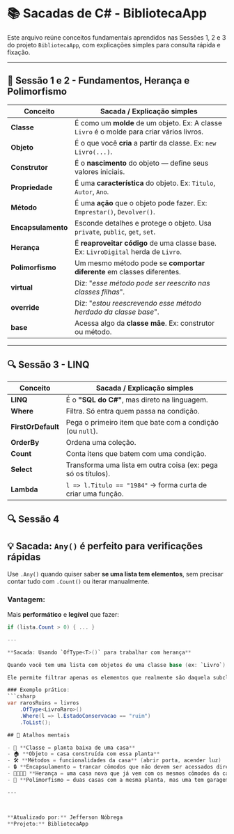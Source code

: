# 📚 Sacadas de C# - BibliotecaApp

Este arquivo reúne conceitos fundamentais aprendidos nas Sessões 1, 2 e 3 do projeto `BibliotecaApp`, com explicações simples para consulta rápida e fixação.

---

## 🧱 Sessão 1 e 2 - Fundamentos, Herança e Polimorfismo

| Conceito           | Sacada / Explicação simples                                                                |
| ------------------ | ------------------------------------------------------------------------------------------ |
| **Classe**         | É como um **molde** de um objeto. Ex: A classe `Livro` é o molde para criar vários livros. |
| **Objeto**         | É o que você **cria** a partir da classe. Ex: `new Livro(...)`.                            |
| **Construtor**     | É o **nascimento** do objeto — define seus valores iniciais.                               |
| **Propriedade**    | É uma **característica** do objeto. Ex: `Titulo`, `Autor`, `Ano`.                          |
| **Método**         | É uma **ação** que o objeto pode fazer. Ex: `Emprestar()`, `Devolver()`.                   |
| **Encapsulamento** | Esconde detalhes e protege o objeto. Usa `private`, `public`, `get`, `set`.                |
| **Herança**        | É **reaproveitar código** de uma classe base. Ex: `LivroDigital` herda de `Livro`.         |
| **Polimorfismo**   | Um mesmo método pode se **comportar diferente** em classes diferentes.                     |
| **virtual**        | Diz: "_esse método pode ser reescrito nas classes filhas_".                                |
| **override**       | Diz: "_estou reescrevendo esse método herdado da classe base_".                            |
| **base**           | Acessa algo da **classe mãe**. Ex: construtor ou método.                                   |

---

## 🔍 Sessão 3 - LINQ

| Conceito           | Sacada / Explicação simples                                   |
| ------------------ | ------------------------------------------------------------- |
| **LINQ**           | É o **"SQL do C#"**, mas direto na linguagem.                 |
| **Where**          | Filtra. Só entra quem passa na condição.                      |
| **FirstOrDefault** | Pega o primeiro item que bate com a condição (ou `null`).     |
| **OrderBy**        | Ordena uma coleção.                                           |
| **Count**          | Conta itens que batem com uma condição.                       |
| **Select**         | Transforma uma lista em outra coisa (ex: pega só os títulos). |
| **Lambda**         | `l => l.Titulo == "1984"` → forma curta de criar uma função.  |

## 🔍 Sessão 4

## 💡 Sacada: `Any()` é perfeito para verificações rápidas

Use `.Any()` quando quiser saber **se uma lista tem elementos**, sem precisar contar tudo com `.Count()` ou iterar manualmente.

### Vantagem:

Mais **performático** e **legível** que fazer:

````csharp
if (lista.Count > 0) { ... }

---

**Sacada: Usando `OfType<T>()` para trabalhar com herança**

Quando você tem uma lista com objetos de uma classe base (ex: `Livro`) e deseja manipular apenas os objetos de uma subclasse (ex: `LivroRaro`), use o método LINQ `OfType<LivroRaro>()`.

Ele permite filtrar apenas os elementos que realmente são daquela subclasse, sem precisar fazer cast manual ou verificar com `is`.

### Exemplo prático:
```csharp
var rarosRuins = livros
    .OfType<LivroRaro>()
    .Where(l => l.EstadoConservacao == "ruim")
    .ToList();

## 🧠 Atalhos mentais

- 🧱 **Classe = planta baixa de uma casa**
- 🏠 **Objeto = casa construída com essa planta**
- 🛠️ **Métodos = funcionalidades da casa** (abrir porta, acender luz)
- 🔒 **Encapsulamento = trancar cômodos que não devem ser acessados diretamente**
- 👨‍👩‍👧‍👦 **Herança = uma casa nova que já vem com os mesmos cômodos da casa antiga, mas você pode mudar o que quiser**
- 🧬 **Polimorfismo = duas casas com a mesma planta, mas uma tem garagem e a outra não — o mesmo método se comporta diferente**

---



**Atualizado por:** Jefferson Nóbrega
**Projeto:** BibliotecaApp
````
